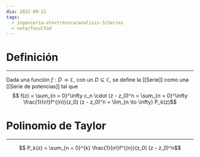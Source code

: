 ```yaml
---
dia: 2022-09-21
tags:
  - ingeniería-electrónica/analisis-3/Series
  - nota/facultad
---
```

# Definición
---
Dada una función $f : D \to \mathbb{C}$, con un $D \subseteq \mathbb{C}$, se define la [[Serie]] como una [[Serie de potencias]] tal que
$$ f(z) = \sum_{n = 0}^\infty c_n \cdot (z - z_0)^n = \sum_{n = 0}^\infty \frac{1}{n!}f^{(n)}(z_0) (z - z_0)^n = \lim_{n \to \infty} P_k(z)$$

# Polinomio de Taylor
---
$$ P_k(z) = \sum_{n = 0}^{k} \frac{1}{n!}f^{(n)}(z_0) (z - z_0)^n$$